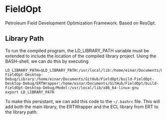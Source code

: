 # FieldOpt
Petroleum Field Development Optimization Framework. Based on ResOpt.

## Library Path
To run the compiled program, the LD_LIBRARY_PATH variable must be extended
to include the location of the compiled library project. Using the BASH-shell,
we can do this by executing

```
LD_LIBRARY_PATH=$LD_LIBRARY_PATH:/usr/local/lib:/home/einar/Documents/GitHub/FieldOpt/build-FieldOpt-Desktop-Debug/Library:/home/einar/Documents/GitHub/FieldOpt/build-FieldOpt-Desktop-Debug/ERTWrapper:/home/einar/Documents/GitHub/FieldOpt/build-FieldOpt-Desktop-Debug/Model:/usr/local/lib/x86_64-linux-gnu
export LD_LIBRARY_PATH
```

To make this persistant, we can add this code to the `~/.bashrc` file. This will add both the main library, the ERTWrapper and the ECL library from ERT to the library path.
